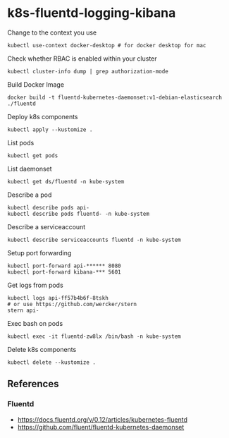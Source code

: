 # k8s-fluentd-logging-kibana

Change to the context you use

    kubectl use-context docker-desktop # for docker desktop for mac

Check whether RBAC is enabled within your cluster

    kubectl cluster-info dump | grep authorization-mode

Build Docker Image

    docker build -t fluentd-kubernetes-daemonset:v1-debian-elasticsearch ./fluentd

Deploy k8s components

    kubectl apply --kustomize .

List pods

    kubectl get pods

List daemonset

    kubectl get ds/fluentd -n kube-system

Describe a pod

    kubectl describe pods api-
    kubectl describe pods fluentd- -n kube-system

Describe a serviceaccount

    kubectl describe serviceaccounts fluentd -n kube-system

Setup port forwarding

    kubectl port-forward api-****** 8080
    kubectl port-forward kibana-*** 5601

Get logs from pods

    kubectl logs api-ff57b4b6f-8tskh
    # or use https://github.com/wercker/stern
    stern api-

Exec bash on pods

    kubectl exec -it fluentd-zw8lx /bin/bash -n kube-system

Delete k8s components

    kubectl delete --kustomize .

## References
### Fluentd
- https://docs.fluentd.org/v/0.12/articles/kubernetes-fluentd
- https://github.com/fluent/fluentd-kubernetes-daemonset
